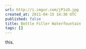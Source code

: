 ```yaml
---
url: http://i.imgur.com/jP1sO.jpg
created_at: 2011-04-15 14:36 UTC
published: false
title: Bottle Filler Waterfountain
tags: []
---
```


this.
